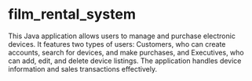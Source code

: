 # film_rental_system
This Java application allows users to manage and purchase electronic devices. It features two types of users: Customers, who can create accounts, search for devices, and make purchases, and Executives, who can add, edit, and delete device listings. The application handles device information and sales transactions effectively.
